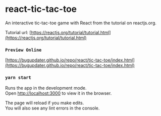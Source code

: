 # react-tic-tac-toe
An interactive tic-tac-toe game with React from the tutorial  on reactjs.org.

Tutorial url: [https://reactjs.org/tutorial/tutorial.html](https://reactjs.org/tutorial/tutorial.html)

### `Preview Online`

[https://bugupdater.github.io/repo/react/tic-tac-toe/index.html](https://bugupdater.github.io/repo/react/tic-tac-toe/index.html)

### `yarn start`

Runs the app in the development mode.<br />
Open [http://localhost:3000](http://localhost:3000) to view it in the browser.

The page will reload if you make edits.<br />
You will also see any lint errors in the console.

